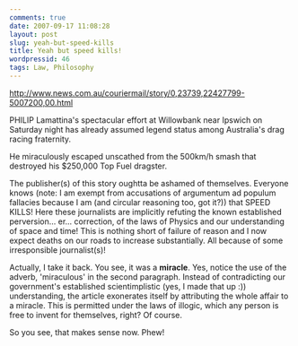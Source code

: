 ```yaml
---
comments: true
date: 2007-09-17 11:08:28
layout: post
slug: yeah-but-speed-kills
title: Yeah but speed kills!
wordpressid: 46
tags: Law, Philosophy
---
```


[http://www.news.com.au/couriermail/story/0,23739,22427799-5007200,00.html
](http://www.news.com.au/couriermail/story/0,23739,22427799-5007200,00.html)



> 
PHILIP Lamattina's spectacular effort at Willowbank near Ipswich on Saturday night has already assumed legend status among Australia's drag racing fraternity.

He miraculously escaped unscathed from the 500km/h smash that destroyed his $250,000 Top Fuel dragster.




The publisher(s) of this story oughtta be ashamed of themselves. Everyone knows (note: I am exempt from accusations of argumentum ad populum fallacies because I am (and circular reasoning too, got it?)) that SPEED KILLS! Here these journalists are implicitly refuting the known established perversion... er... correction, of the laws of Physics and our understanding of space and time! This is nothing short of failure of reason and I now expect deaths on our roads to increase substantially. All because of some irresponsible journalist(s)!

Actually, I take it back. You see, it was a **miracle**. Yes, notice the use of the adverb, 'miraculous' in the second paragraph. Instead of contradicting our government's established scientimplistic (yes, I made that up :)) understanding, the article exonerates itself by attributing the whole affair to a miracle. This is permitted under the laws of illogic, which any person is free to invent for themselves, right? Of course.

So you see, that makes sense now. Phew!
